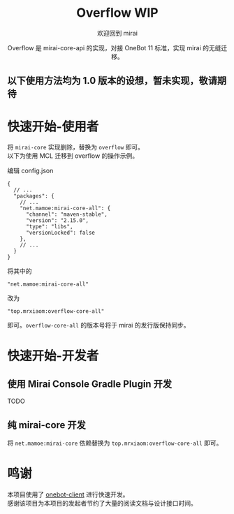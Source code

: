 <div align="center">
  <h1>Overflow WIP</h1>
  
  欢迎回到 mirai
  
  Overflow 是 mirai-core-api 的实现，对接 OneBot 11 标准，实现 mirai 的无缝迁移。
</div>

## 以下使用方法均为 1.0 版本的设想，暂未实现，敬请期待

# 快速开始-使用者

将 `mirai-core` 实现删除，替换为 `overflow` 即可。  
以下为使用 MCL 迁移到 overflow 的操作示例。

编辑 config.json
```json5
{
  // ...
  "packages": {
    // ...
    "net.mamoe:mirai-core-all": {
      "channel": "maven-stable",
      "version": "2.15.0",
      "type": "libs",
      "versionLocked": false
    },
    // ...
  }
}
```
将其中的
```json5
"net.mamoe:mirai-core-all"
```
改为
```json5
"top.mrxiaom:overflow-core-all"
```
即可。`overflow-core-all` 的版本号将于 mirai 的发行版保持同步。

# 快速开始-开发者

## 使用 Mirai Console Gradle Plugin 开发

TODO

## 纯 mirai-core 开发

将 `net.mamoe:mirai-core` 依赖替换为 `top.mrxiaom:overflow-core-all` 即可。

# 鸣谢

本项目使用了 [onebot-client](https://github.com/cnlimiter/onebot-client) 进行快速开发。  
感谢该项目为本项目的发起者节约了大量的阅读文档与设计接口时间。
